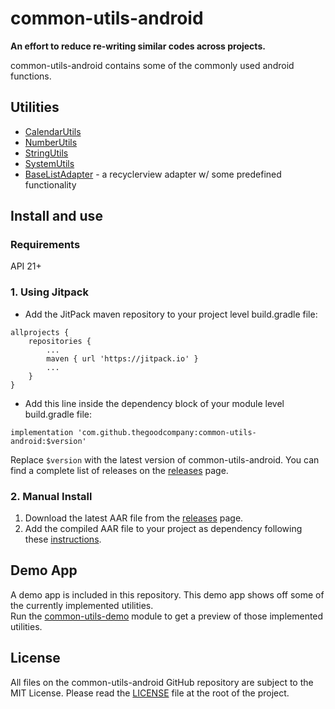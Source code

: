 # common-utils-android
__An effort to reduce re-writing similar codes across projects.__  
  
common-utils-android contains some of the commonly used android functions.

## Utilities
- [CalendarUtils](https://github.com/thegoodcompany/common-utils-android/blob/main/common-utils/src/main/java/thegoodkid/common/utils/CalendarUtils.java)
- [NumberUtils](https://github.com/thegoodcompany/common-utils-android/blob/main/common-utils/src/main/java/thegoodkid/common/utils/NumberUtils.java)
- [StringUtils](https://github.com/thegoodcompany/common-utils-android/blob/main/common-utils/src/main/java/thegoodkid/common/utils/StringUtils.java)
- [SystemUtils](https://github.com/thegoodcompany/common-utils-android/blob/main/common-utils/src/main/java/thegoodkid/common/utils/SystemUtils.java)
- [BaseListAdapter](https://github.com/thegoodcompany/common-utils-android/blob/main/common-utils/src/main/java/thegoodkid/common/utils/recyclerview/BaseListAdapter.java) - a recyclerview adapter w/ some predefined functionality

## Install and use
### Requirements
API 21+

### 1. Using Jitpack
* Add the JitPack maven repository to your project level build.gradle file:
```
allprojects {
    repositories {
        ...
        maven { url 'https://jitpack.io' }
        ...
    }
}
```

* Add this line inside the dependency block of your module level build.gradle file:
```
implementation 'com.github.thegoodcompany:common-utils-android:$version'
```
Replace `$version` with the latest version of common-utils-android. You can find a complete list of releases on the [releases](https://github.com/thegoodcompany/common-utils-android/releases) page.

### 2. Manual Install
1. Download the latest AAR file from the [releases](https://github.com/thegoodcompany/common-utils-android/releases) page.
1. Add the compiled AAR file to your project as dependency following these [instructions](https://developer.android.com/studio/projects/android-library#AddDependency).

## Demo App
A demo app is included in this repository. This demo app shows off some of the currently implemented utilities.  
Run the [common-utils-demo](https://github.com/thegoodcompany/common-utils-android/tree/main/common-utils-demo) module to get a preview of those implemented utilities.

## License
All files on the common-utils-android GitHub repository are subject to the MIT License. Please read the [LICENSE](https://github.com/thegoodcompany/common-utils-android/blob/main/LICENSE) file at the root of the project.
